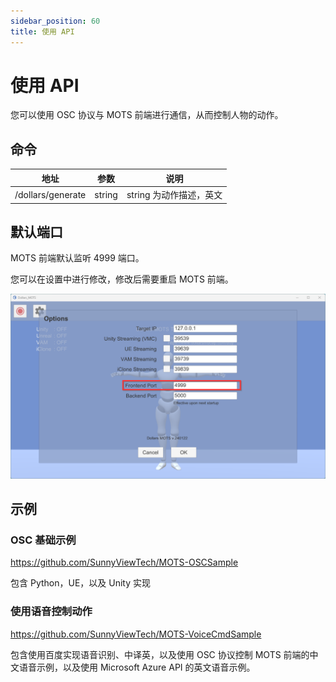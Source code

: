 ```yaml
---
sidebar_position: 60
title: 使用 API
---
```


# 使用 API

您可以使用 OSC 协议与 MOTS 前端进行通信，从而控制人物的动作。

## 命令

|地址|参数|说明|
|---|---|---|
|/dollars/generate|string| string 为动作描述，英文

## 默认端口

MOTS 前端默认监听 4999 端口。

您可以在设置中进行修改，修改后需要重启 MOTS 前端。

![](../img/2024_01_19_11_55_02-Dollars_MOTS.png)

## 示例

### OSC 基础示例

https://github.com/SunnyViewTech/MOTS-OSCSample

包含 Python，UE，以及 Unity 实现

### 使用语音控制动作

https://github.com/SunnyViewTech/MOTS-VoiceCmdSample

包含使用百度实现语音识别、中译英，以及使用 OSC 协议控制 MOTS 前端的中文语音示例，以及使用 Microsoft Azure API 的英文语音示例。
